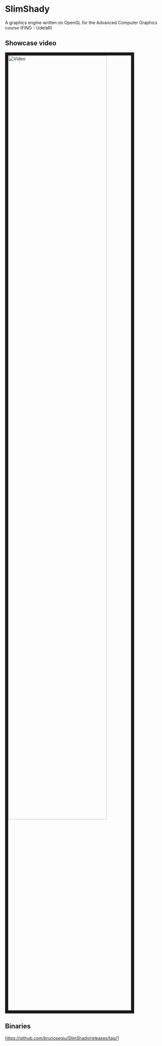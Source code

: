 # SlimShady
A graphics engine written on OpenGL for the Advanced Computer Graphics course (FING - UdelaR)

## Showcase video

<a href="http://www.youtube.com/watch?feature=player_embedded&v=LttdDxrZkGY" target="_blank"><img src="http://img.youtube.com/vi/LttdDxrZkGY/0.jpg" alt="Video" width="80%" height="auto" border="10" /></a>

## Binaries

https://github.com/brunosegiu/SlimShady/releases/tag/1
